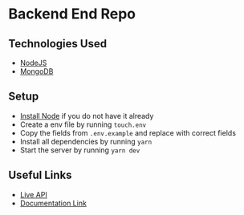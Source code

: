 # Backend End Repo

## Technologies Used

- [NodeJS](https://nodejs.org/en/)
- [MongoDB](https://www.mongodb.com/)

## Setup

- [Install Node](https://nodejs.org/en/download/) if you do not have it already
- Create a env file by running `touch.env`
- Copy the fields from `.env.example` and replace with correct fields
- Install all dependencies by running `yarn`
- Start the server by running `yarn dev`

## Useful Links

- [Live API](https://ark-be.benjaminalamu.work)
- [Documentation Link](https://documenter.getpostman.com/view/4530919/2s93RXrVrb)
